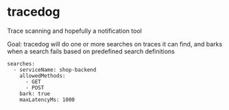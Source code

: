 # tracedog

Trace scanning and hopefully a notification tool

Goal: tracedog will do one or more searches on traces it can find, and barks when a search fails based on predefined search definitions

```
searches:
  - serviceName: shop-backend
    allowedMethods:
      - GET
      - POST
    bark: true
    maxLatencyMs: 1000
```
